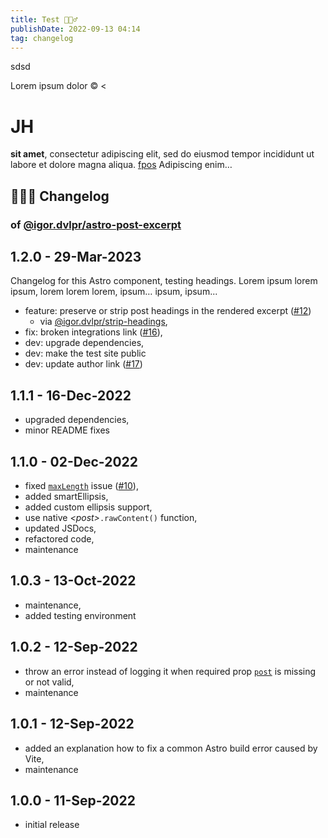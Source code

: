 ```yaml
---
title: Test 🙅🏻‍♂️
publishDate: 2022-09-13 04:14
tag: changelog
---
```


<p>sdsd</p>

Lorem ipsum dolor &copy; &lt; <h1>JH</h1> **sit amet**, consectetur adipiscing elit, sed do eiusmod tempor incididunt ut labore et dolore magna aliqua. [fpos](www.google.com) Adipiscing enim…

## 🤹🏼‍♂️ Changelog

### of [@igor.dvlpr/astro-post-excerpt](https://www.npmjs.com/package/@igor.dvlpr/astro-post-excerpt)

## 1.2.0 - 29-Mar-2023

Changelog for this Astro component, testing headings.
Lorem ipsum lorem ipsum, lorem lorem lorem, ipsum… ipsum, ipsum...

- feature: preserve or strip post headings in the rendered excerpt ([#12](https://github.com/igorskyflyer/npm-astro-post-excerpt/issues/12))
  - via [@igor.dvlpr/strip-headings](https://www.npmjs.com/package/@igor.dvlpr/strip-headings),
- fix: broken integrations link ([#16](https://github.com/igorskyflyer/npm-astro-post-excerpt/issues/16)),
- dev: upgrade dependencies,
- dev: make the test site public
- dev: update author link ([#17](https://github.com/igorskyflyer/npm-astro-post-excerpt/issues/17))

## 1.1.1 - 16-Dec-2022

- upgraded dependencies,
- minor README fixes

## 1.1.0 - 02-Dec-2022

- fixed [`maxLength`](https://github.com/igorskyflyer/npm-astro-post-excerpt#maxlength) issue ([#10](https://github.com/igorskyflyer/npm-astro-post-excerpt/issues/10)),
- added smartEllipsis,
- added custom ellipsis support,
- use native _\<post\>_`.rawContent()` function,
- updated JSDocs,
- refactored code,
- maintenance

## 1.0.3 - 13-Oct-2022

- maintenance,
- added testing environment

## 1.0.2 - 12-Sep-2022

- throw an error instead of logging it when required prop [`post`](https://github.com/igorskyflyer/npm-astro-post-excerpt#post) is missing or not valid,
- maintenance

## 1.0.1 - 12-Sep-2022

- added an explanation how to fix a common Astro build error caused by Vite,
- maintenance

## 1.0.0 - 11-Sep-2022

- initial release
